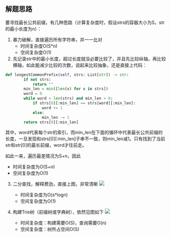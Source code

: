 ## 解题思路
要寻找最长公共前缀，有几种思路（计算复杂度时，假设strs的容器大小为S，str的最小长度为n）：
1. 暴力破解，直接遍历所有字符串，并一一比对
    + 时间复杂度O(S*n)
    + 空间复杂度O(1)
2. 先记录str中的最小长度，超过长度就没必要比较了，并且先比较纵轴，再比较横轴，如此能减少比较的次数，说起来比较抽象，还是直接上代码：
```python
def longestCommonPrefix(self, strs: List[str]) -> str:
        if not strs:
            return ""
        min_len = min([len(x) for x in strs])
        word = 0
        while word < len(strs) and min_len > 0:
            if strs[0][:min_len] == strs[word][:min_len]:
                word += 1
            else:
                min_len -= 1
        return strs[0][:min_len]
```

其中，word代表每个str的索引，而min_len在下面的循环中代表最长公共前缀的长度，一旦发现和strs[0][:min_len]子串不一致，则min_len减1。只有找到了当前str和str[0]的最长前缀，word才往前走。

如此一来，遍历最差情况为S+n，因此
+ 时间复杂度为O(S+n)
+ 空间复杂度为O(1)
    
3. 二分查找，解释费劲，直接上图，非常清晰
![](https://leetcode.com/media/original_images/14_lcp_binary_search.png)

    + 时间复杂度为O(s*logn)
    + 空间复杂度为O(1)

4. 构建Trie树（前缀树或字典树），依然见图如下
![](https://leetcode.com/media/original_images/14_lcp_trie.png)

    + 时间复杂度：构建需要O(S)，查询需要O(n)
    + 空间复杂度：树所占空间O(S)
